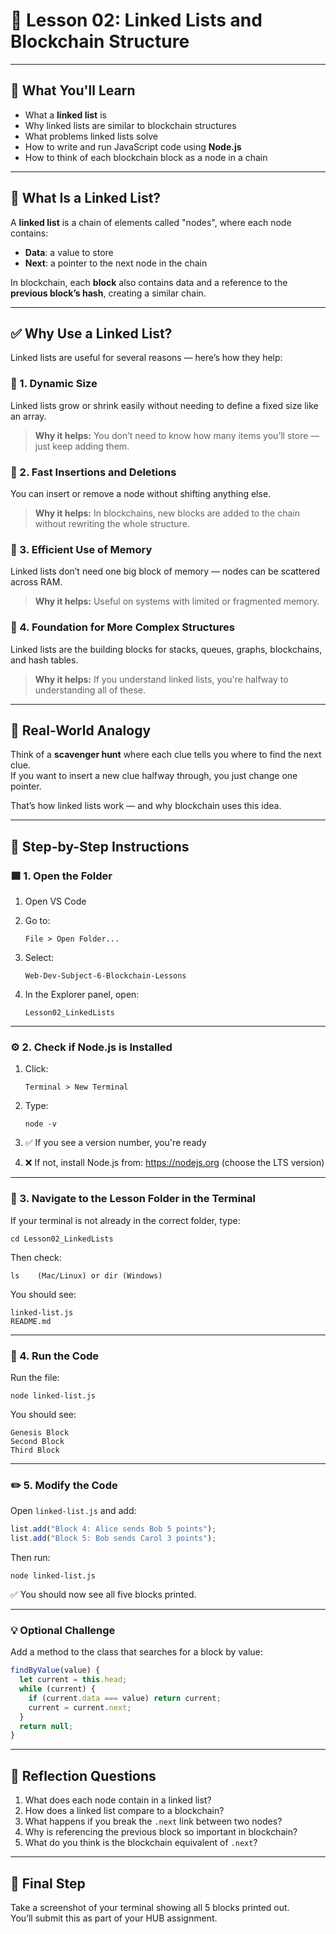 # 🧩 Lesson 02: Linked Lists and Blockchain Structure

---

## 🧠 What You'll Learn

- What a **linked list** is
- Why linked lists are similar to blockchain structures
- What problems linked lists solve
- How to write and run JavaScript code using **Node.js**
- How to think of each blockchain block as a node in a chain

---

## 🔗 What Is a Linked List?

A **linked list** is a chain of elements called "nodes", where each node contains:
- **Data**: a value to store
- **Next**: a pointer to the next node in the chain

In blockchain, each **block** also contains data and a reference to the **previous block’s hash**, creating a similar chain.

---

## ✅ Why Use a Linked List?

Linked lists are useful for several reasons — here’s how they help:

### 🔄 1. Dynamic Size
Linked lists grow or shrink easily without needing to define a fixed size like an array.

> **Why it helps:** You don’t need to know how many items you’ll store — just keep adding them.

### 🧱 2. Fast Insertions and Deletions
You can insert or remove a node without shifting anything else.

> **Why it helps:** In blockchains, new blocks are added to the chain without rewriting the whole structure.

### 💾 3. Efficient Use of Memory
Linked lists don’t need one big block of memory — nodes can be scattered across RAM.

> **Why it helps:** Useful on systems with limited or fragmented memory.

### 🔧 4. Foundation for More Complex Structures
Linked lists are the building blocks for stacks, queues, graphs, blockchains, and hash tables.

> **Why it helps:** If you understand linked lists, you're halfway to understanding all of these.

---

## 🧠 Real-World Analogy

Think of a **scavenger hunt** where each clue tells you where to find the next clue.  
If you want to insert a new clue halfway through, you just change one pointer.

That’s how linked lists work — and why blockchain uses this idea.

---

## 🧰 Step-by-Step Instructions

### 🟦 1. Open the Folder

1. Open VS Code
2. Go to:
   ```
   File > Open Folder...
   ```
3. Select:
   ```
   Web-Dev-Subject-6-Blockchain-Lessons
   ```

4. In the Explorer panel, open:
   ```
   Lesson02_LinkedLists
   ```

---

### ⚙️ 2. Check if Node.js is Installed

1. Click:
   ```
   Terminal > New Terminal
   ```

2. Type:
   ```
   node -v
   ```

3. ✅ If you see a version number, you're ready  
4. ❌ If not, install Node.js from: https://nodejs.org (choose the LTS version)

---

### 📁 3. Navigate to the Lesson Folder in the Terminal

If your terminal is not already in the correct folder, type:

```
cd Lesson02_LinkedLists
```

Then check:
```
ls    (Mac/Linux) or dir (Windows)
```

You should see:
```
linked-list.js
README.md
```

---

### 🚀 4. Run the Code

Run the file:
```
node linked-list.js
```

You should see:
```
Genesis Block
Second Block
Third Block
```

---

### ✏️ 5. Modify the Code

Open `linked-list.js` and add:
```js
list.add("Block 4: Alice sends Bob 5 points");
list.add("Block 5: Bob sends Carol 3 points");
```

Then run:
```
node linked-list.js
```

✅ You should now see all five blocks printed.

---

### 💡 Optional Challenge

Add a method to the class that searches for a block by value:
```js
findByValue(value) {
  let current = this.head;
  while (current) {
    if (current.data === value) return current;
    current = current.next;
  }
  return null;
}
```

---

## 🧠 Reflection Questions

1. What does each node contain in a linked list?
2. How does a linked list compare to a blockchain?
3. What happens if you break the `.next` link between two nodes?
4. Why is referencing the previous block so important in blockchain?
5. What do you think is the blockchain equivalent of `.next`?

---

## 📸 Final Step

Take a screenshot of your terminal showing all 5 blocks printed out.  
You’ll submit this as part of your HUB assignment.
